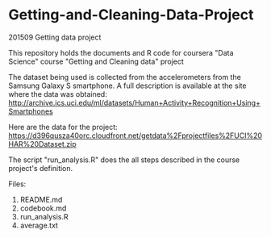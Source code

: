 # Getting-and-Cleaning-Data-Project
201509 Getting data project

This repository holds the documents and R code for coursera "Data Science" course "Getting and Cleaning data" project

The dataset being used is collected from the accelerometers from the Samsung Galaxy S smartphone. 
A full description is available at the site where the data was obtained: 
http://archive.ics.uci.edu/ml/datasets/Human+Activity+Recognition+Using+Smartphones 

Here are the data for the project: 
https://d396qusza40orc.cloudfront.net/getdata%2Fprojectfiles%2FUCI%20HAR%20Dataset.zip 


The script "run_analysis.R" does the all steps described in the course project's definition.


Files:
1) README.md
2) codebook.md
3) run_analysis.R
4) average.txt
